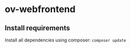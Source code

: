 # ov-webfrontend

## Install requirements

Install all dependencies using composer:
```composer update```